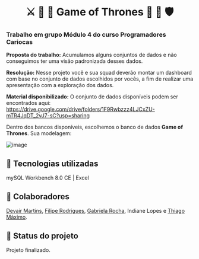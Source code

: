 <h1 align="center">⚔ 🦁 🐺 Game of Thrones 🐻 🐲 🛡</h1>

<h3><strong>Trabalho em grupo Módulo 4 do curso Programadores Cariocas</strong></h3>

<strong>Proposta do trabalho:</strong>
Acumulamos alguns conjuntos de dados e não conseguimos ter uma visão padronizada desses dados.

<strong>Resolução:</strong>
Nesse projeto você e sua squad deverão montar um dashboard com base no conjunto de dados escolhidos por vocês, a fim de realizar uma apresentação com a exploração dos dados.

<strong>Material disponibilizado:</strong>
O conjunto de dados disponíveis podem ser encontrados aqui:
<https://drive.google.com/drive/folders/1F9Rwbzzz4LJCxZU-mTR4JqDT_2vJ7-sC?usp=sharing>

Dentro dos bancos disponíveis, escolhemos o banco de dados <strong>Game of Thrones</strong>. Sua modelagem:

![image](https://user-images.githubusercontent.com/83782674/223496555-374c7213-e2e0-466c-98c1-f9c58fc61c09.png)

## :wrench: Tecnologias utilizadas
mySQL Workbench 8.0 CE | Excel 

## :handshake: Colaboradores
<a href="https://github.com/DevairUva">Devair Martins</a>, <a href="https://github.com/Lype3d">Filipe Rodrigues</a>, <a href="https://github.com/gabirc26">Gabriela Rocha</a>, Indiane Lopes e <a href="https://github.com/Thiagomaximo94">Thiago Máximo</a>.

## :dart: Status do projeto
Projeto finalizado.
